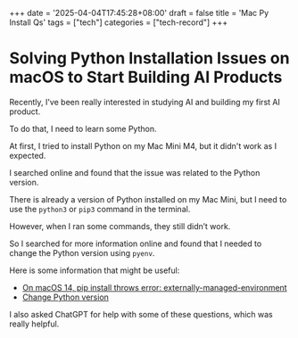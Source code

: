+++
date = '2025-04-04T17:45:28+08:00'
draft = false
title = 'Mac Py Install Qs'
tags = ["tech"]
categories = ["tech-record"]
+++

# Solving Python Installation Issues on macOS to Start Building AI Products

Recently, I've been really interested in studying AI and building my first AI product.

To do that, I need to learn some Python.

At first, I tried to install Python on my Mac Mini M4, but it didn't work as I expected.

I searched online and found that the issue was related to the Python version.

There is already a version of Python installed on my Mac Mini, but I need to use the `python3` or `pip3` command in the terminal.

However, when I ran some commands, they still didn’t work.

So I searched for more information online and found that I needed to change the Python version using `pyenv`.

Here is some information that might be useful:

- [On macOS 14, pip install throws error: externally-managed-environment](https://discuss.python.org/t/on-macos-14-pip-install-throws-error-externally-managed-environment/50352)  
- [Change Python version](https://cloud.tencent.com/developer/article/2049999)

I also asked ChatGPT for help with some of these questions, which was really helpful.


